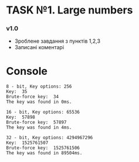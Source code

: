 # TASK №1. Large numbers

### v1.0
- Зроблене завдання з пунктів 1,2,3
- Записані коментарі

# Console

```
8 - bit, Key options: 256
Key:  35
Brute-force key:  34
The key was found in 0ms.

16 - bit, Key options: 65536
Key:  57898
Brute-force key:  57897
The key was found in 4ms.

32 - bit, Key options: 4294967296
Key:  1525761507
Brute-force key:  1525761506
The key was found in 89504ms.
```
